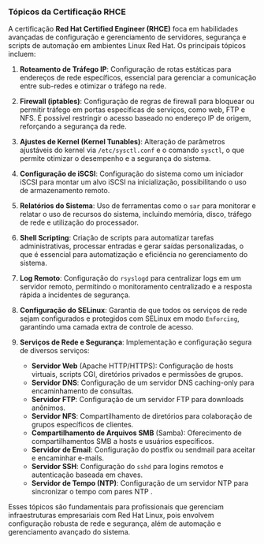### Tópicos da Certificação RHCE

A certificação **Red Hat Certified Engineer (RHCE)** foca em habilidades avançadas de configuração e gerenciamento de servidores, segurança e scripts de automação em ambientes Linux Red Hat. Os principais tópicos incluem:

1. **Roteamento de Tráfego IP**: Configuração de rotas estáticas para endereços de rede específicos, essencial para gerenciar a comunicação entre sub-redes e otimizar o tráfego na rede.

2. **Firewall (iptables)**: Configuração de regras de firewall para bloquear ou permitir tráfego em portas específicas de serviços, como web, FTP e NFS. É possível restringir o acesso baseado no endereço IP de origem, reforçando a segurança da rede.

3. **Ajustes de Kernel (Kernel Tunables)**: Alteração de parâmetros ajustáveis do kernel via `/etc/sysctl.conf` e o comando `sysctl`, o que permite otimizar o desempenho e a segurança do sistema.

4. **Configuração de iSCSI**: Configuração do sistema como um iniciador iSCSI para montar um alvo iSCSI na inicialização, possibilitando o uso de armazenamento remoto.

5. **Relatórios do Sistema**: Uso de ferramentas como o `sar` para monitorar e relatar o uso de recursos do sistema, incluindo memória, disco, tráfego de rede e utilização do processador.

6. **Shell Scripting**: Criação de scripts para automatizar tarefas administrativas, processar entradas e gerar saídas personalizadas, o que é essencial para automatização e eficiência no gerenciamento do sistema.

7. **Log Remoto**: Configuração do `rsyslogd` para centralizar logs em um servidor remoto, permitindo o monitoramento centralizado e a resposta rápida a incidentes de segurança.

8. **Configuração do SELinux**: Garantia de que todos os serviços de rede sejam configurados e protegidos com SELinux em modo `Enforcing`, garantindo uma camada extra de controle de acesso.

9. **Serviços de Rede e Segurança**: Implementação e configuração segura de diversos serviços:
   - **Servidor Web** (Apache HTTP/HTTPS): Configuração de hosts virtuais, scripts CGI, diretórios privados e permissões de grupos.
   - **Servidor DNS**: Configuração de um servidor DNS caching-only para encaminhamento de consultas.
   - **Servidor FTP**: Configuração de um servidor FTP para downloads anônimos.
   - **Servidor NFS**: Compartilhamento de diretórios para colaboração de grupos específicos de clientes.
   - **Compartilhamento de Arquivos SMB** (Samba): Oferecimento de compartilhamentos SMB a hosts e usuários específicos.
   - **Servidor de Email**: Configuração do postfix ou sendmail para aceitar e encaminhar e-mails.
   - **Servidor SSH**: Configuração do `sshd` para logins remotos e autenticação baseada em chaves.
   - **Servidor de Tempo (NTP)**: Configuração de um servidor NTP para sincronizar o tempo com pares NTP .

Esses tópicos são fundamentais para profissionais que gerenciam infraestruturas empresariais com Red Hat Linux, pois envolvem configuração robusta de rede e segurança, além de automação e gerenciamento avançado do sistema.